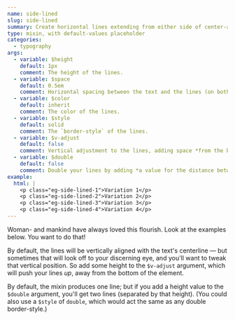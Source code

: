 ```yaml
---
name: side-lined
slug: side-lined
summary: Create horizontal lines extending from either side of center-aligned text.
type: mixin, with default-values placeholder
categories:
  - typography
args:
  - variable: $height
    default: 1px
    comment: The height of the lines.
  - variable: $space
    default: 0.5em
    comment: Horizontal spacing between the text and the lines (on both sides).
  - variable: $color
    default: inherit
    comment: The color of the lines.
  - variable: $style
    default: solid
    comment: The `border-style` of the lines.
  - variable: $v-adjust
    default: false
    comment: Vertical adjustment to the lines, adding space *from the bottom*. See examples below.
  - variable: $double
    default: false
    comment: Double your lines by adding *a value for the distance between the two lines you want*.
example:
  html: |
    <p class="eg-side-lined-1">Variation 1</p>
    <p class="eg-side-lined-2">Variation 2</p>
    <p class="eg-side-lined-3">Variation 3</p>
    <p class="eg-side-lined-4">Variation 4</p>
---
```


Woman- and mankind have always loved this flourish. Look at the examples below. You want to do that!

By default, the lines will be vertically aligned with the text's centerline &mdash; but sometimes that will look off to your discerning eye, and you'll want to tweak that vertical position. So add some height to the `$v-adjust` argument, which will push your lines *up*, away from the bottom of the element.

By default, the mixin produces one line; but if you add a height value to the `$double` argument, you'll get two lines (separated by that height). (You could also use a `$style` of `double`, which would act the same as any double border-style.)